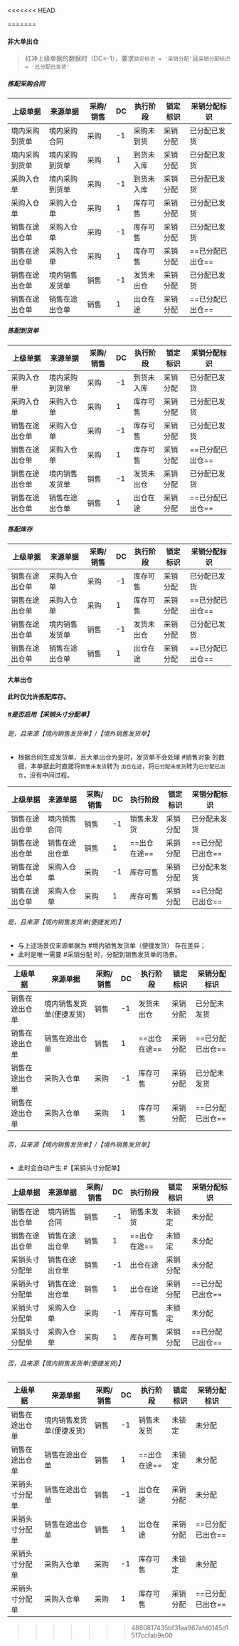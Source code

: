 <<<<<<< HEAD

=======
#### 非大单出仓

> 红冲上级单据的数据时（DC=-1），要求`锁定标识 = '采销分配'`且`采销分配标识 = '已分配已发货'`
##### 拣配采购合同
| 上级单据    | 来源单据    | 采购/销售 | DC  | 执行阶段  | 锁定标识 | 采销分配标识     |
| ------- | ------- | ----- | --- | ----- | ---- | ---------- |
| 境内采购到货单 | 境内采购合同  | 采购    | -1  | 采购未到货 | 采销分配 | 已分配已发货     |
| 境内采购到货单 | 境内采购到货单 | 采购    | 1   | 到货未入库 | 采销分配 | 已分配已发货     |
| 采购入仓单   | 境内采购到货单 | 采购    | -1  | 到货未入库 | 采销分配 | 已分配已发货     |
| 采购入仓单   | 采购入仓单   | 采购    | 1   | 库存可售  | 采销分配 | 已分配已发货     |
| 销售在途出仓单 | 采购入仓单   | 采购    | -1  | 库存可售  | 采销分配 | 已分配已发货     |
| 销售在途出仓单 | 采购入仓单   | 采购    | 1   | 库存可售  | 采销分配 | ==已分配已出仓== |
| 销售在途出仓单 | 境内销售发货单 | 销售    | -1  | 发货未出仓 | 采销分配 | 已分配已发货     |
| 销售在途出仓单 | 销售在途出仓单 | 销售    | 1   | 出仓在途  | 采销分配 | ==已分配已出仓== |
##### 拣配到货单
| 上级单据    | 来源单据    | 采购/销售 | DC  | 执行阶段  | 锁定标识 | 采销分配标识     |
| ------- | ------- | ----- | --- | ----- | ---- | ---------- |
| 采购入仓单   | 境内采购到货单 | 采购    | -1  | 到货未入库 | 采销分配 | 已分配已发货     |
| 采购入仓单   | 采购入仓单   | 采购    | 1   | 库存可售  | 采销分配 | 已分配已发货     |
| 销售在途出仓单 | 采购入仓单   | 采购    | -1  | 库存可售  | 采销分配 | 已分配已发货     |
| 销售在途出仓单 | 采购入仓单   | 采购    | 1   | 库存可售  | 采销分配 | ==已分配已出仓== |
| 销售在途出仓单 | 境内销售发货单 | 销售    | -1  | 发货未出仓 | 采销分配 | 已分配已发货     |
| 销售在途出仓单 | 销售在途出仓单 | 销售    | 1   | 出仓在途  | 采销分配 | ==已分配已出仓== |
##### 拣配库存
| 上级单据    | 来源单据    | 采购/销售 | DC  | 执行阶段  | 锁定标识 | 采销分配标识     |
| ------- | ------- | ----- | --- | ----- | ---- | ---------- |
| 销售在途出仓单 | 采购入仓单   | 采购    | -1  | 库存可售  | 采销分配 | 已分配已发货     |
| 销售在途出仓单 | 采购入仓单   | 采购    | 1   | 库存可售  | 采销分配 | ==已分配已出仓== |
| 销售在途出仓单 | 境内销售发货单 | 销售    | -1  | 发货未出仓 | 采销分配 | 已分配已发货     |
| 销售在途出仓单 | 销售在途出仓单 | 销售    | 1   | 出仓在途  | 采销分配 | ==已分配已出仓== |
#### 大单出仓

**此时仅允许拣配库存。**
##### #是否启用【采销头寸分配单】 

###### 是，且来源【境内销售发货单】/【境外销售发货单】

- 根据合同生成发货单、且大单出仓为是时，发货单不会处理 #销售对象 的数据，本单据此时直接将`销售未发货`转为 `出仓在途`，将`已分配未发货`转为`已分配已出仓`，没有中间过程。

| 上级单据    | 来源单据    | 采购/销售 | DC  | 执行阶段     | 锁定标识 | 采销分配标识     |
| ------- | ------- | ----- | --- | -------- | ---- | ---------- |
| 销售在途出仓单 | 境内销售合同  | 销售    | -1  | 销售未发货    | 采销分配 | 已分配未发货     |
| 销售在途出仓单 | 销售在途出仓单 | 销售    | 1   | ==出仓在途== | 采销分配 | ==已分配已出仓== |
| 销售在途出仓单 | 采购入仓单   | 采购    | -1  | 库存可售     | 采销分配 | 已分配未发货     |
| 销售在途出仓单 | 采购入仓单   | 采购    | 1   | 库存可售     | 采销分配 | ==已分配已出仓== |
###### 是，且来源【境内销售发货单(便捷发货)】

- 与上述场景仅来源单据为 #境内销售发货单（便捷发货） 存在差异；
- 此时是唯一需要 #采销分配 时，分配到销售发货单的场景。

| 上级单据    | 来源单据          | 采购/销售 | DC  | 执行阶段     | 锁定标识 | 采销分配标识     |
| ------- | ------------- | ----- | --- | -------- | ---- | ---------- |
| 销售在途出仓单 | 境内销售发货单(便捷发货) | 销售    | -1  | 发货未出仓    | 采销分配 | 已分配未发货     |
| 销售在途出仓单 | 销售在途出仓单       | 销售    | 1   | ==出仓在途== | 采销分配 | ==已分配已出仓== |
| 销售在途出仓单 | 采购入仓单         | 采购    | -1  | 库存可售     | 采销分配 | 已分配未发货     |
| 销售在途出仓单 | 采购入仓单         | 采购    | 1   | 库存可售     | 采销分配 | ==已分配已出仓== |
###### 否，且来源【境内销售发货单】/【境外销售发货单】

- 此时会自动产生 #【采销头寸分配单】 

| 上级单据    | 来源单据    | 采购/销售 | DC  | 执行阶段     | 锁定标识 | 采销分配标识     |
| ------- | ------- | ----- | --- | -------- | ---- | ---------- |
| 销售在途出仓单 | 境内销售合同  | 销售    | -1  | 销售未发货    | 未锁定  | 未分配        |
| 销售在途出仓单 | 销售在途出仓单 | 销售    | 1   | ==出仓在途== | 未锁定  | 未分配        |
| 采销头寸分配单 | 销售在途出仓单 | 销售    | -1  | 出仓在途     | 采销分配 | 未分配        |
| 采销头寸分配单 | 销售在途出仓单 | 销售    | 1   | 出仓在途     | 采销分配 | ==已分配已出仓== |
| 采销头寸分配单 | 采购入仓单   | 采购    | -1  | 库存可售     | 未锁定  | 未分配        |
| 采销头寸分配单 | 采购入仓单   | 采购    | 1   | 库存可售     | 采销分配 | ==已分配已出仓== |
###### 否，且来源【境内销售发货单(便捷发货)】
| 上级单据    | 来源单据          | 采购/销售 | DC  | 执行阶段     | 锁定标识 | 采销分配标识     |
| ------- | ------------- | ----- | --- | -------- | ---- | ---------- |
| 销售在途出仓单 | 境内销售发货单(便捷发货) | 销售    | -1  | 销售未发货    | 未锁定  | 未分配        |
| 销售在途出仓单 | 销售在途出仓单       | 销售    | 1   | ==出仓在途== | 未锁定  | 未分配        |
| 采销头寸分配单 | 销售在途出仓单       | 销售    | -1  | 出仓在途     | 采销分配 | 未分配        |
| 采销头寸分配单 | 销售在途出仓单       | 销售    | 1   | 出仓在途     | 采销分配 | ==已分配已出仓== |
| 采销头寸分配单 | 采购入仓单         | 采购    | -1  | 库存可售     | 未锁定  | 未分配        |
| 采销头寸分配单 | 采购入仓单         | 采购    | 1   | 库存可售     | 采销分配 | ==已分配已出仓== |
>>>>>>> 4880817435bf31aa967afd0145d1517ccfab9e00
